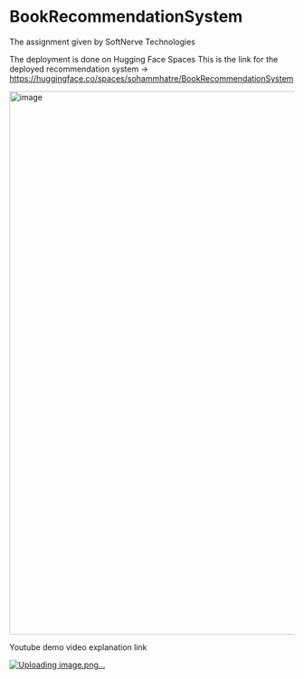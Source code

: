 # BookRecommendationSystem
The assignment given by SoftNerve Technologies

The deployment is done on Hugging Face Spaces 
This is the link for the deployed recommendation system -> https://huggingface.co/spaces/sohammhatre/BookRecommendationSystem

<img width="960" alt="image" src="https://github.com/Sohammhatre10/BookRecommendationSystem/assets/106436641/7dce2701-8bef-4d5d-bf55-875a1e7d377a">

Youtube demo video explanation link 

[![![Uploading image.png…]()
](https://img.youtube.com/vi/YOUTUBE_VIDEO_ID_HERE/0.jpg)](https://www.youtube.com/watch?v=YOUTUBE_VIDEO_ID_HERE)
